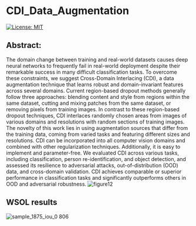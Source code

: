 # CDI_Data_Augmentation
[![License: MIT](https://img.shields.io/badge/License-MIT-yellow.svg)](https://opensource.org/licenses/MIT)
## Abstract:

The domain change between training and real-world datasets causes deep neural networks to frequently fail in real-world deployment despite their remarkable success in many difficult classification tasks. To overcome these constraints, we suggest Cross-Domain Interlacing (CDI), a data augmentation technique that learns robust and domain-invariant features across several domains. Current region-based dropout methods generally follow three approaches: blending content and style from regions within the same dataset, cutting and mixing patches from the same dataset, or removing pixels from training images. In contrast to these region-based dropout techniques, CDI interlaces randomly chosen areas from images of various domains and resolutions with random sections of training images. The novelty of this work lies in using augmentation sources that differ from the training data, coming from varied tasks and featuring different sizes and resolutions. CDI can be incorporated into all computer vision domains and combined with other regularization techniques. Additionally, it is easy to implement and parameter-free. We evaluated CDI across various tasks, including classification, person re-identification, and object detection, and assessed its resilience to adversarial attacks, out-of-distribution (OOD) data, and cross-domain validation. CDI achieves comparable or superior performance in classification tasks and significantly outperforms others in OOD and adversarial robustness.
![figure12](https://github.com/user-attachments/assets/0f56155d-52c0-4266-a198-cbc52b0c18a2)

## WSOL results
![sample_1875_iou_0 806](https://github.com/user-attachments/assets/3f96ddab-cf19-4655-9324-03aaa948d91b)
